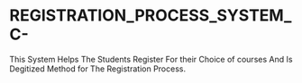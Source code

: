 # REGISTRATION_PROCESS_SYSTEM_C-
This System Helps The Students Register For their Choice of courses And Is Degitized Method for The Registration Process.
